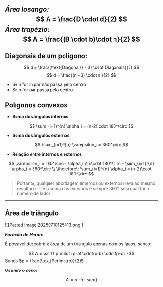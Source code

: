 ***Área losango:*** 
$$
A = \frac{D \cdot d}{2}
$$
***Área trapézio:***
$$
A = \frac{(B \cdot b)\cdot h}{2}
$$
---
## Diagonais de um polígono:

$$
d = \frac{(\text{Diagonais} - 3) \cdot Diagonais}{2}
$$
$$
d = \frac{(n - 3) \cdot n }{2}
$$

- Se n for impar não passa pelo centro
- Se n for par passa pelo centro 


## Polígonos convexos

- **Soma dos ângulos internos**

$$
\sum_{i=1}^{n} \alpha_i = (n-2)\cdot 180^\circ
$$

- **Soma dos ângulos externos**

$$
\sum_{i=1}^{n} \varepsilon_i = 360^\circ
$$

- **Relação entre internos e externos**

$$
\varepsilon_i = 180^\circ - \alpha_i \\
n\cdot 180^\circ - \sum_{i=1}^{n} \alpha_i = 360^\circ \\
\therefore\; \sum_{i=1}^{n} \alpha_i = (n-2)\cdot 180^\circ
$$
> Portanto, qualquer abordagem (internos ou externos) leva ao mesmo resultado ― e a soma dos externos é sempre 360°, seja qual for o número de lados.
---

## Área de triângulo 

![[Pasted image 20250710125413.png]]

***Fórmula de Heron:***

É possível descobrir a área de um triangulo apenas com os lados, sendo:

$$
A = \sqrt{ p \cdot (p-a) \cdot(p-b) \cdot(p-c) } 
$$
Sendo $p = \frac{\text{Perímetro}}{2}$


***Usando o seno:***

$$
A = a \cdot b \cdot sen()
$$